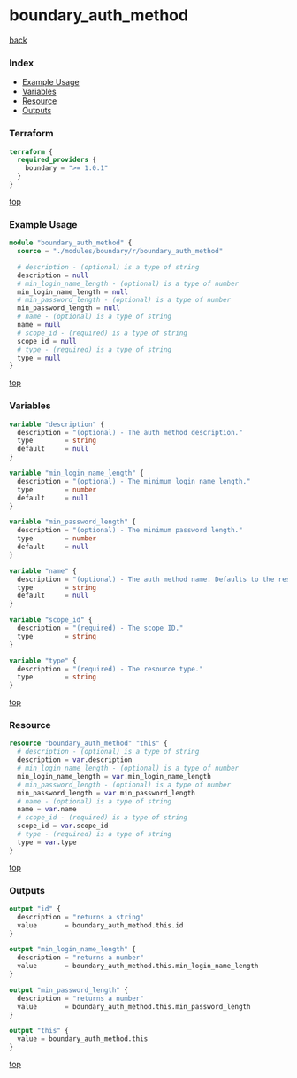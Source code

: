 # boundary_auth_method

[back](../boundary.md)

### Index

- [Example Usage](#example-usage)
- [Variables](#variables)
- [Resource](#resource)
- [Outputs](#outputs)

### Terraform

```terraform
terraform {
  required_providers {
    boundary = ">= 1.0.1"
  }
}
```

[top](#index)

### Example Usage

```terraform
module "boundary_auth_method" {
  source = "./modules/boundary/r/boundary_auth_method"

  # description - (optional) is a type of string
  description = null
  # min_login_name_length - (optional) is a type of number
  min_login_name_length = null
  # min_password_length - (optional) is a type of number
  min_password_length = null
  # name - (optional) is a type of string
  name = null
  # scope_id - (required) is a type of string
  scope_id = null
  # type - (required) is a type of string
  type = null
}
```

[top](#index)

### Variables

```terraform
variable "description" {
  description = "(optional) - The auth method description."
  type        = string
  default     = null
}

variable "min_login_name_length" {
  description = "(optional) - The minimum login name length."
  type        = number
  default     = null
}

variable "min_password_length" {
  description = "(optional) - The minimum password length."
  type        = number
  default     = null
}

variable "name" {
  description = "(optional) - The auth method name. Defaults to the resource name."
  type        = string
  default     = null
}

variable "scope_id" {
  description = "(required) - The scope ID."
  type        = string
}

variable "type" {
  description = "(required) - The resource type."
  type        = string
}
```

[top](#index)

### Resource

```terraform
resource "boundary_auth_method" "this" {
  # description - (optional) is a type of string
  description = var.description
  # min_login_name_length - (optional) is a type of number
  min_login_name_length = var.min_login_name_length
  # min_password_length - (optional) is a type of number
  min_password_length = var.min_password_length
  # name - (optional) is a type of string
  name = var.name
  # scope_id - (required) is a type of string
  scope_id = var.scope_id
  # type - (required) is a type of string
  type = var.type
}
```

[top](#index)

### Outputs

```terraform
output "id" {
  description = "returns a string"
  value       = boundary_auth_method.this.id
}

output "min_login_name_length" {
  description = "returns a number"
  value       = boundary_auth_method.this.min_login_name_length
}

output "min_password_length" {
  description = "returns a number"
  value       = boundary_auth_method.this.min_password_length
}

output "this" {
  value = boundary_auth_method.this
}
```

[top](#index)